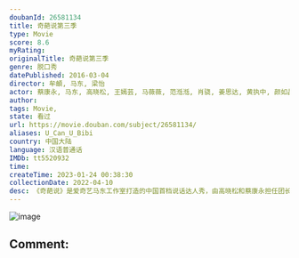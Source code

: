 ```yaml
---
doubanId: 26581134
title: 奇葩说第三季
type: Movie
score: 8.6
myRating: 
originalTitle: 奇葩说第三季
genre: 脱口秀
datePublished: 2016-03-04
director: 牟頔, 马东, 梁怡
actor: 蔡康永, 马东, 高晓松, 王嫣芸, 马薇薇, 范湉湉, 肖骁, 姜思达, 黄执中, 颜如晶, 邱晨, 大张伟, 张昊玥, 仇佩佩, 陈铭, 胡渐彪, 赵又廷, 陈咏开, 艾力
author: 
tags: Movie, 
state: 看过
url: https://movie.douban.com/subject/26581134/
aliases: U_Can_U_Bibi
country: 中国大陆
language: 汉语普通话
IMDb: tt5520932
time: 
createTime: 2023-01-24 00:38:30
collectionDate: 2022-04-10
desc: 《奇葩说》是爱奇艺马东工作室打造的中国首档说话达人秀，由高晓松和蔡康永担任团长，旨在寻找华人华语世界中，观点独特、口才出众的“最会说话的人”。
---
```


![image](p2324832785.jpg)

Comment: 
---

